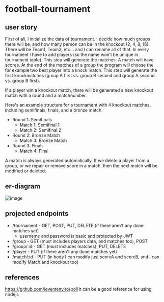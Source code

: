 # football-tournament

## user story
First of all, I initialize the data of tournament. I decide how much groups there will be, and how many person can be in the knockout (2, 4, 8, 16). There will be Team1, Team2, etc... and I can rename all of that. In every tournament I have to add players (so the name won't be unique in tournament table). This step will generate the matches. A match will have scores. At the end of the matches of a group the program will choose the for example two best player into a knock match. This step will generate the first knockmatches (group A first vs. group B second and group A second vs. group B first).

If a player win a knockout match, there will be generated a new knockout match with a round and a matchnumber.

Here's an example structure for a tournament with 4 knockout matches, including semifinals, finals, and a bronze match:

- Round 1: Semifinals
    - Match 1: Semifinal 1
    - Match 2: Semifinal 2
- Round 2: Bronze Match
    - Match 3: Bronze Match
- Round 3: Finals
    - Match 4: Final

A match is always generated automatically. If we delete a player from a group, or we repair or remove score in a match, then the next match will be modified or deleted.

## er-diagram
![image](https://github.com/Trophien/football-tournament/assets/44240562/8cfe36f1-c41f-41a3-8e89-ca6bec4e0490)

## projected endpoints
- /tournament - GET, POST, PUT, DELETE (if there aren't any done matches yet)
    - username and password is basic and protected by JWT
- /group - GET (must includes players data, and matches too), POST
- /group/:id - GET (must includes matches), PUT, DELETE
- /player - PUT (if there aren't any done matches yet)
- /match/:id - PUT (in body I can modify just scoreA and scoreB, and I can modify Match and knockout too)

## references
https://github.com/leventenyiro/poll it can be a good reference for using nodejs
